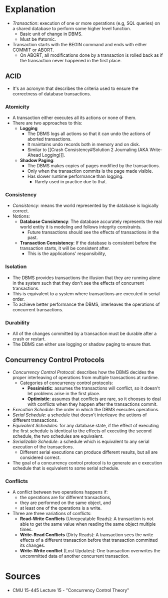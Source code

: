 # Explanation
- *Transaction*: execution of one or more operations (e.g, SQL queries) on a shared database to perform some higher level function.
	- Basic unit of change in DBMS.
	- Must be #atomic.
- Transaction starts with the BEGIN command and ends with either COMMIT  or ABORT.
	- On ABORT, all modifications done by a transaction is rolled back as if the transaction never happened in the first place.

## ACID
- It's an acronym that describes the criteria used to ensure the correctness of database transactions.

### Atomicity
- A transaction either executes all its actions or none of them.
- There are two approaches to this:
	- **Logging**
		- The DBMS logs all actions so that it can undo the actions of aborted transactions.
		- It maintains undo records both in memory and on disk.
		- Similar to [[Crash Consistency#Solution 2 Journaling (AKA Write-Ahead Logging)]].
	- **Shadow Paging**:
		- The DBMS makes copies of pages modified by the transactions.
		- Only when the transaction commits is the page made visible.
		- Has slower runtime performance than logging.
			- Rarely used in practice due to that.

### Consistency
- *Consistency*: means the world represented by the database is logically correct.
- Notions:
	- **Database Consistency**: The database accurately represents the real world entity it is modeling and follows integrity constraints.
		- Future transactions should see the effects of transactions in the past.
	- **Transaction Consistency**: If the database is consistent before the transaction starts, it will be consistent after.
		- This is the applications' responsibility,

### Isolation
- The DBMS provides transactions the illusion that they are running alone in the system such that they don't see the effects of concurrent transactions.
- This is equivalent to a system where transactions are executed in serial order.
- To achieve better performance the DBMS, interleaves the operations of concurrent transactions.

### Durability
- All of the changes committed by a transaction must be durable after a crash or restart.
- The DBMS can either use logging or shadow paging to ensure that.

## Concurrency Control Protocols
- *Concurrency Control Protocol*: describes how the DBMS decides the proper interleaving of operations from multiple transactions at runtime.
	- Categories of concurrency control protocols:
		- **Pessimistic**: assumes the transactions will conflict, so it doesn't let problems arise in the first place.
		- **Optimistic**: assumes that conflicts are rare, so it chooses to deal with conflicts when they happen after the transactions commit.
- *Execution Schedule*: the order in which the DBMS executes operations.
- *Serial Schedule*: a schedule that doesn't interleave the actions of different transactions.
- *Equivalent Schedules*: for any database state, if the effect of executing the first schedule is identical to the effects of executing the second schedule, the two schedules are equivalent.
- *Serializable Schedule*: a schedule which is equivalent to any serial execution of the transactions.
	- Different serial executions can produce different results, but all are considered correct.
- The goal of a concurrency control protocol is to generate an e execution schedule that is equivalent to some serial schedule.

###  Conflicts
- A conflict between two operations happens if:
	- the operations are for different transactions,
	- they are performed on the same object, and
	- at least one of the operations is a write.
- Three are three variations of conflicts:
	- **Read-Write Conflicts** (Unrepeatable Reads): A transaction is not able to get the same value when reading the same object multiple times.
	- **Write-Read Conflicts** (Dirty Reads): A transaction sees the write effects of a different transaction before that transaction committed its changes.
	- **Write-Write conflict** (Lost Updates): One transaction overwrites the uncommitted data of another concurrent transaction.

# Sources
- CMU 15-445 Lecture 15 - "Concurrency Control Theory"
